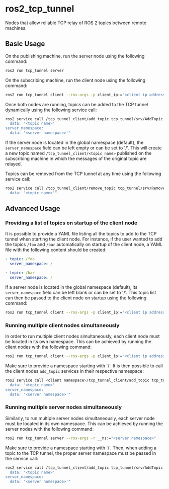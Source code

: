 # ros2_tcp_tunnel
Nodes that allow reliable TCP relay of ROS 2 topics between remote machines.

## Basic Usage
On the publishing machine, run the server node using the following command:
```bash
ros2 run tcp_tunnel server
```

On the subscribing machine, run the client node using the following command:
```bash
ros2 run tcp_tunnel client --ros-args -p client_ip:="<client ip address>"
```

Once both nodes are running, topics can be added to the TCP tunnel dynamically using the following service call:
```bash
ros2 service call /tcp_tunnel_client/add_topic tcp_tunnel/srv/AddTopic "topic:
  data: '<topic name>'
server_namespace:
  data: '<server namespace>'"
```
If the server node is located in the global namespace (default), the `server_namespace` field can be left empty or can be set to '/'.
This will create a new topic named `/tcp_tunnel_client/<topic name>` published on the subscribing machine in which the messages of the original topic are relayed.

Topics can be removed from the TCP tunnel at any time using the following service call:
```bash
ros2 service call /tcp_tunnel_client/remove_topic tcp_tunnel/srv/RemoveTopic "topic:
  data: '<topic name>'"
```

## Advanced Usage
### Providing a list of topics on startup of the client node
It is possible to provide a YAML file listing all the topics to add to the TCP tunnel when starting the client node.
For instance, if the user wanted to add the topics `/foo` and `/bar` automatically on startup of the client node, a YAML file with the following content should be created:
```yaml
- topic: /foo
  server_namespace: /

- topic: /bar
  server_namespace: /
```
If a server node is located in the global namespace (default), its `server_namespace` field can be left blank or can be set to '/'.
This topic list can then be passed to the client node on startup using the following command:
```bash
ros2 run tcp_tunnel client --ros-args -p client_ip:="<client ip address>" -p initial_topic_list_file_name:="<yaml file name>"
```

### Running multiple client nodes simultaneously
In order to run multiple client nodes simultaneously, each client node must be located in its own namespace.
This can be achieved by running the client nodes with the following command:
```bash
ros2 run tcp_tunnel client --ros-args -p client_ip:="<client ip address>" -r __ns:="<client namespace>"
```
Make sure to provide a namespace starting with '/'.
It is then possible to call the client nodes `add_topic` services in their respective namespace:
```bash
ros2 service call <client namespace>/tcp_tunnel_client/add_topic tcp_tunnel/srv/AddTopic "topic:
  data: '<topic name>'
server_namespace:
  data: '<server namespace>'"
```

### Running multiple server nodes simultaneously
Similarly, to run multiple server nodes simultaneously, each server node must be located in its own namespace.
This can be achieved by running the server nodes with the following command:
```bash
ros2 run tcp_tunnel server --ros-args -r __ns:="<server namespace>"
```
Make sure to provide a namespace starting with '/'.
Then, when adding a topic to the TCP tunnel, the proper server namespace must be passed in the service call:
```bash
ros2 service call /tcp_tunnel_client/add_topic tcp_tunnel/srv/AddTopic "topic:
  data: '<topic name>'
server_namespace:
  data: '<server namespace>'"
```
